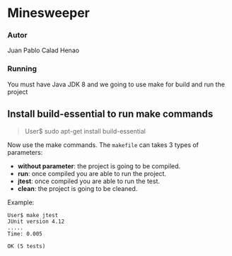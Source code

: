 # Minesweeper


### Autor

Juan Pablo Calad Henao


### Running

You must have Java JDK 8 and we going to use make for build and run the project

## Install build-essential to run make commands
 > User$ sudo apt-get install build-essential

Now use the make commands. The `makefile` can takes 3 types of parameters:

- **without parameter**: the project is going to be compiled.
- **run**: once compiled you are able to run the project.
- **jtest**: once compiled you are able to run the test.
- **clean**: the project is going to be cleaned.

Example:

```
User$ make jtest
JUnit version 4.12
.....
Time: 0.005

OK (5 tests)

``` 
